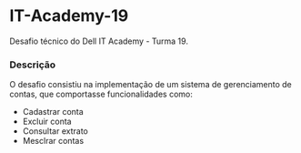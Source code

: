 # IT-Academy-19
Desafio técnico do Dell IT Academy - Turma 19.

### Descrição
O desafio consistiu na implementação de um sistema de gerenciamento de contas, que comportasse funcionalidades como:
- Cadastrar conta
- Excluir conta
- Consultar extrato
- Mesclrar contas
